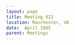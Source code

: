 ```yaml
---
layout: page
title: Meeting 021
location: Manchester, UK
date:  April 1985
parent: Meetings
---
```

